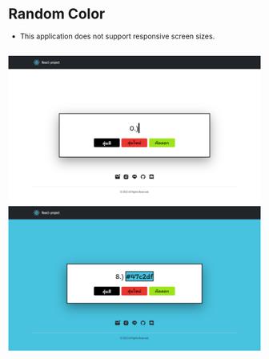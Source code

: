 # Random Color
- This application does not support responsive screen sizes.
<br/>
<img src="1.png">
<img src="2.png">
